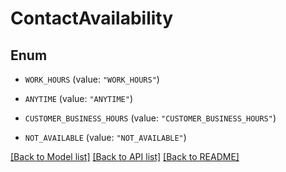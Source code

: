 # ContactAvailability

## Enum


* `WORK_HOURS` (value: `"WORK_HOURS"`)

* `ANYTIME` (value: `"ANYTIME"`)

* `CUSTOMER_BUSINESS_HOURS` (value: `"CUSTOMER_BUSINESS_HOURS"`)

* `NOT_AVAILABLE` (value: `"NOT_AVAILABLE"`)


[[Back to Model list]](../README.md#documentation-for-models) [[Back to API list]](../README.md#documentation-for-api-endpoints) [[Back to README]](../README.md)


